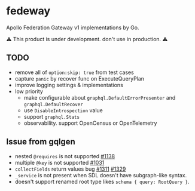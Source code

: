 # fedeway

Apollo Federation Gateway v1 implementations by Go.

:warning: This product is under development. don't use in production. :warning:

## TODO

* remove all of `option:skip: true` from test cases
* capture `panic` by recover func on ExecuteQueryPlan
* improve logging settings & implementations
* low priority
  * make configurable about `graphql.DefaultErrorPresenter` and `graphql.DefaultRecover`
  * use `DisableIntrospection` value
  * support `graphql.Stats`
  * observability. support OpenCensus or OpenTelemetry

## Issue from gqlgen

* nested `@requires` is not supported [#1138](https://github.com/99designs/gqlgen/issues/1138)
* multiple `@key` is not supported [#1031](https://github.com/99designs/gqlgen/issues/1031)
* `collectFields` return values bug [#1311](https://github.com/99designs/gqlgen/issues/1311) [#1329](https://github.com/99designs/gqlgen/issues/1329)
* `_service` is not present when SDL doesn't have subgraph-like syntax.
* doesn't support renamed root type likes `schema { query: RootQuery }`.
